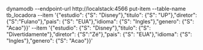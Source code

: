 dynamodb --endpoint-url http://localstack:4566 put-item --table-name tb_locadora
      --item '{"estudio": {"S": "Disney"},"titulo": {"S": "UP"},"diretor": {"S":"Fulano"},"pais": {"S": "EUA"},"idioma": {"S": "Ingles"},"genero": {"S": "Acao"}}'
      --item '{"estudio": {"S": "Disney"},"titulo": {"S": "Divertidamente"},"diretor": {"S":"Zé"},"pais": {"S": "EUA"},"idioma": {"S": "Ingles"},"genero": {"S": "Acao"}}'
